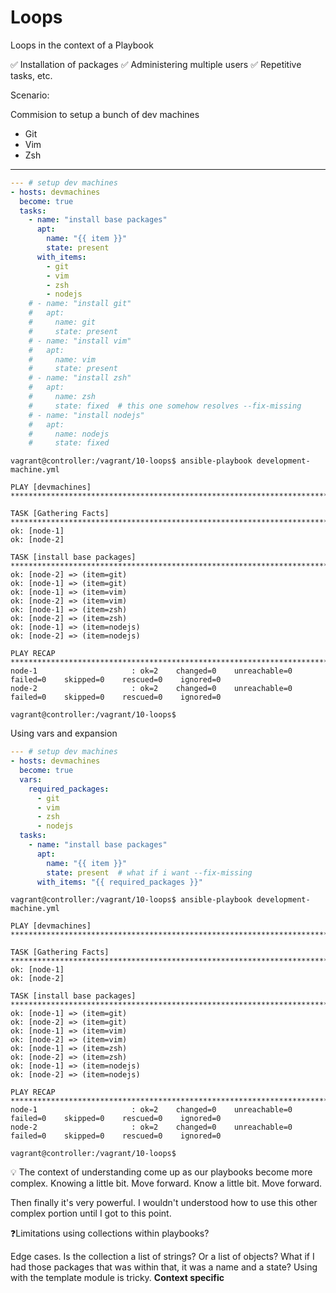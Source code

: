# Loops

Loops in the context of a Playbook

✅ Installation of packages
✅ Administering multiple users
✅ Repetitive tasks, etc.

Scenario:

Commision to setup a bunch of dev machines

- Git
- Vim
- Zsh

---

```yaml
--- # setup dev machines
- hosts: devmachines
  become: true
  tasks:
    - name: "install base packages"
      apt:
        name: "{{ item }}"
        state: present
      with_items:
        - git
        - vim
        - zsh
        - nodejs
    # - name: "install git"
    #   apt:
    #     name: git
    #     state: present
    # - name: "install vim"
    #   apt:
    #     name: vim
    #     state: present
    # - name: "install zsh"
    #   apt:
    #     name: zsh
    #     state: fixed  # this one somehow resolves --fix-missing
    # - name: "install nodejs"
    #   apt:
    #     name: nodejs
    #     state: fixed
```

```
vagrant@controller:/vagrant/10-loops$ ansible-playbook development-machine.yml

PLAY [devmachines] ********************************************************************************************************************

TASK [Gathering Facts] ****************************************************************************************************************
ok: [node-1]
ok: [node-2]

TASK [install base packages] **********************************************************************************************************
ok: [node-2] => (item=git)
ok: [node-1] => (item=git)
ok: [node-1] => (item=vim)
ok: [node-2] => (item=vim)
ok: [node-1] => (item=zsh)
ok: [node-2] => (item=zsh)
ok: [node-1] => (item=nodejs)
ok: [node-2] => (item=nodejs)

PLAY RECAP ****************************************************************************************************************************
node-1                     : ok=2    changed=0    unreachable=0    failed=0    skipped=0    rescued=0    ignored=0
node-2                     : ok=2    changed=0    unreachable=0    failed=0    skipped=0    rescued=0    ignored=0

vagrant@controller:/vagrant/10-loops$
```

Using vars and expansion

```yaml
--- # setup dev machines
- hosts: devmachines
  become: true
  vars:
    required_packages:
      - git
      - vim
      - zsh
      - nodejs
  tasks:
    - name: "install base packages"
      apt:
        name: "{{ item }}"
        state: present  # what if i want --fix-missing
      with_items: "{{ required_packages }}"
```

```
vagrant@controller:/vagrant/10-loops$ ansible-playbook development-machine.yml

PLAY [devmachines] ********************************************************************************************************************

TASK [Gathering Facts] ****************************************************************************************************************
ok: [node-1]
ok: [node-2]

TASK [install base packages] **********************************************************************************************************
ok: [node-1] => (item=git)
ok: [node-2] => (item=git)
ok: [node-1] => (item=vim)
ok: [node-2] => (item=vim)
ok: [node-1] => (item=zsh)
ok: [node-2] => (item=zsh)
ok: [node-1] => (item=nodejs)
ok: [node-2] => (item=nodejs)

PLAY RECAP ****************************************************************************************************************************
node-1                     : ok=2    changed=0    unreachable=0    failed=0    skipped=0    rescued=0    ignored=0
node-2                     : ok=2    changed=0    unreachable=0    failed=0    skipped=0    rescued=0    ignored=0

vagrant@controller:/vagrant/10-loops$
```

💡 The context of understanding come up as our playbooks become more complex.
Knowing a little bit. Move forward. Know a little bit. Move forward.

Then finally it's very powerful. I wouldn't understood how to use this other
complex portion until I got to this point.

❓Limitations using collections within playbooks?

Edge cases. Is the collection a list of strings? Or a list of objects?
What if I had those packages that was within that, it was a name and a state?
Using with the template module is tricky. **Context specific**

